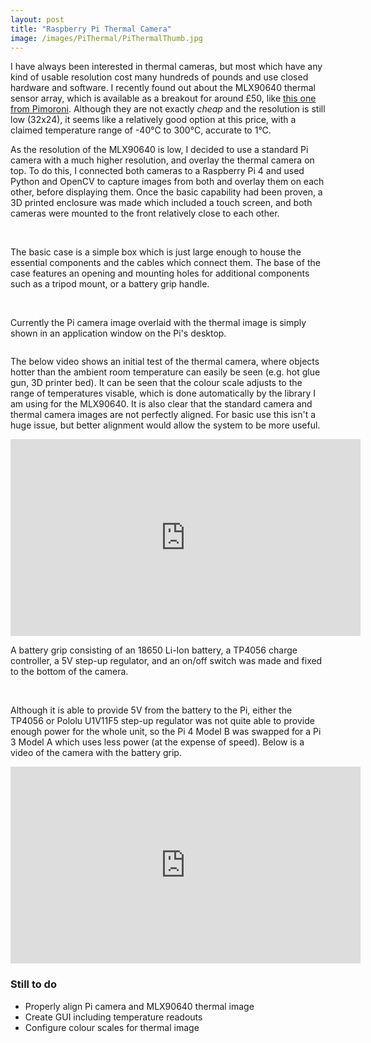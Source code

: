 ```yaml
---
layout: post
title: "Raspberry Pi Thermal Camera"
image: /images/PiThermal/PiThermalThumb.jpg
---
```


I have always been interested in thermal cameras, but most which have any kind of usable resolution cost many hundreds of pounds and use closed hardware and software. I recently found out about the MLX90640 thermal sensor array, which is available as a breakout for around £50, like [this one from Pimoroni](https://shop.pimoroni.com/products/mlx90640-thermal-camera-breakout?variant=12536948654163). Although they are not exactly *cheap* and the resolution is still low (32x24), it seems like a relatively good option at this price, with a claimed temperature range of -40°C to 300°C, accurate to 1°C.

As the resolution of the MLX90640 is low, I decided to use a standard Pi camera with a much higher resolution, and overlay the thermal camera on top. To do this, I connected both cameras to a Raspberry Pi 4 and used Python and OpenCV to capture images from both and overlay them on each other, before displaying them. Once the basic capability had been proven, a 3D printed enclosure was made which included a touch screen, and both cameras were mounted to the front relatively close to each other.

<img src="/images/PiThermal/PiThermal1CADInside.png" alt="" class="inline">
<img src="/images/PiThermal/PiThermal1Fiso.jpg" alt="" class="inline">

The basic case is a simple box which is just large enough to house the essential components and the cables which connect them. The base of the case features an opening and mounting holes for additional components such as a tripod mount, or a battery grip handle.

<img src="/images/PiThermal/PiThermalUiso.jpg" alt="" class="inline">
<img src="/images/PiThermal/PiThermal1HandleCAD.png" alt="" class="inline">

Currently the Pi camera image overlaid with the thermal image is simply shown in an application window on the Pi's desktop.

<img src="/images/PiThermal/PiThermal1Rear.jpg" alt="" class="inline">

The below video shows an initial test of the thermal camera, where objects hotter than the ambient room temperature can easily be seen (e.g. hot glue gun, 3D printer bed). It can be seen that the colour scale adjusts to the range of temperatures visable, which is done automatically by the library I am using for the MLX90640. It is also clear that the standard camera and thermal camera images are not perfectly aligned. For basic use this isn't a huge issue, but better alignment would allow the system to be more useful.

<div class="video-container">
<iframe width="560" height="315" src="https://www.youtube.com/embed/OEY9zav8iLk" title="YouTube video player" frameborder="0" allow="accelerometer; autoplay; clipboard-write; encrypted-media; gyroscope; picture-in-picture" allowfullscreen></iframe>
</div>

A battery grip consisting of an 18650 Li-Ion battery, a TP4056 charge controller, a 5V step-up regulator, and an on/off switch was made and fixed to the bottom of the camera. 

<img src="/images/PiThermal/handheldiso.jpg" alt="" class="inline">
<img src="/images/PiThermal/handheldgrip.jpg" alt="" class="inline">

Although it is able to provide 5V from the battery to the Pi, either the TP4056 or Pololu U1V11F5 step-up regulator was not quite able to provide enough power for the whole unit, so the Pi 4 Model B was swapped for a Pi 3 Model A which uses less power (at the expense of speed). Below is a video of the camera with the battery grip.

<div class="video-container">
<iframe width="560" height="315" src="https://www.youtube.com/embed/EsD35HSMCoE" title="YouTube video player" frameborder="0" allow="accelerometer; autoplay; clipboard-write; encrypted-media; gyroscope; picture-in-picture" allowfullscreen></iframe>
</div>
  
### Still to do

* Properly align Pi camera and MLX90640 thermal image
* Create GUI including temperature readouts
* Configure colour scales for thermal image
